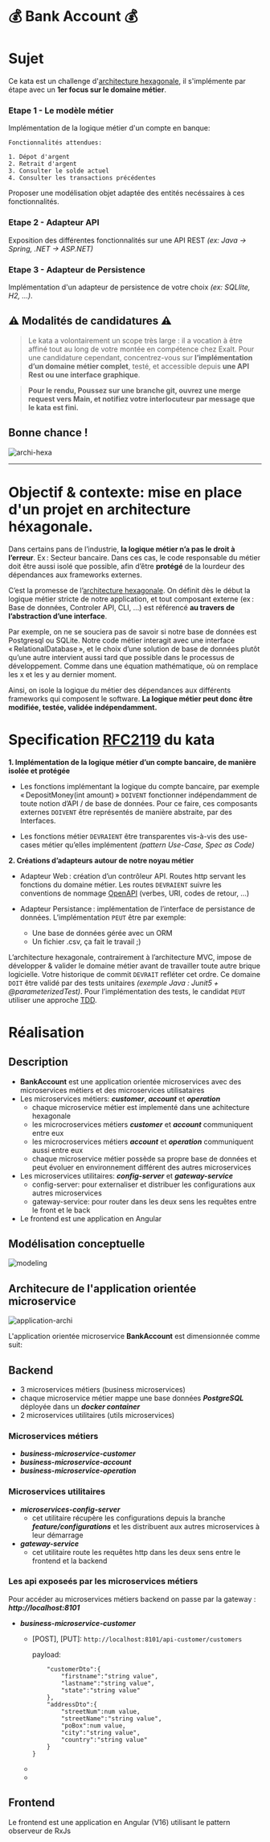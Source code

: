 # 💰 **Bank Account** 💰

# Sujet

Ce kata est un challenge d'[architecture hexagonale](https://fr.wikipedia.org/wiki/Architecture_hexagonale), il s'implémente par étape avec un **1er focus sur le domaine métier**.
 

### Etape 1 - Le modèle métier

Implémentation de la logique métier d'un compte en banque:

```
Fonctionnalités attendues:

1. Dépot d'argent
2. Retrait d'argent
3. Consulter le solde actuel
4. Consulter les transactions précédentes

```

Proposer une modélisation objet adaptée des entités necéssaires à ces fonctionnalités.


### Etape 2 - Adapteur API

Exposition des différentes fonctionnalités sur une API REST _(ex: Java -> Spring, .NET -> ASP.NET)_

### Etape 3 - Adapteur de Persistence

Implémentation d'un adapteur de persistence de votre choix _(ex: SQLlite, H2, ...)_.


## ⚠️ Modalités de candidatures ⚠️

>Le kata a volontairement un scope très large : il a vocation à être affiné tout au long de votre montée en compétence chez Exalt. Pour une candidature cependant, concentrez-vous sur **l’implémentation d’un domaine métier complet**, testé, et accessible depuis **une API Rest ou une interface graphique**.

> **Pour le rendu, Poussez sur une branche git, ouvrez une merge request vers Main, et notifiez votre interlocuteur par message que le kata est fini.**

## Bonne chance !


![archi-hexa](./assets/hexa-schema.png)



___



# Objectif & contexte: mise en place d'un projet en architecture héxagonale.




Dans certains pans de l’industrie, **la logique métier n’a pas le droit à l’erreur**. Ex : Secteur bancaire. Dans ces cas, le code responsable du métier doit être aussi isolé que possible, afin d’être **protégé** de la lourdeur des dépendances aux frameworks externes. 

C’est la promesse de l’[architecture hexagonale](https://fr.wikipedia.org/wiki/Architecture_hexagonale). On définit dès le début la logique métier stricte de notre application, et tout composant externe (ex : Base de données, Controler API, CLI, …) est référencé **au travers de l’abstraction d’une interface**. 

Par exemple, on ne se souciera pas de savoir si notre base de données est Postgresql ou SQLite. Notre code métier interagit avec une interface « RelationalDatabase », et le choix d’une solution de base de données plutôt qu’une autre intervient aussi tard que possible dans le processus de développement. Comme dans une équation mathématique, où on remplace les x et les y au dernier moment. 

Ainsi, on isole la logique du métier des dépendances aux différents frameworks qui composent le software. **La logique métier peut donc être modifiée, testée, validée indépendamment.**


# Specification [RFC2119](https://microformats.org/wiki/rfc-2119-fr) du kata

**1. Implémentation de la logique métier d’un compte bancaire, de manière isolée et protégée** 



* Les fonctions implémentant la logique du compte bancaire, par exemple « DepositMoney(int amount) » `DOIVENT` fonctionner indépendamment de toute notion d’API / de base de données. Pour ce faire, ces composants externes `DOIVENT` être représentés de manière abstraite, par des Interfaces. 



* Les fonctions métier `DEVRAIENT` être transparentes vis-à-vis des use-cases métier qu’elles implémentent _(pattern Use-Case, Spec as Code)_



**2. Créations d’adapteurs autour de notre noyau métier**

- Adapteur Web : création d’un contrôleur API. Routes http servant les fonctions du domaine métier. Les routes `DEVRAIENT` suivre les conventions de nommage [OpenAPI](https://restfulapi.net/resource-naming/) (verbes, URI, codes de retour, …) 



- Adapteur Persistance : implémentation de l’interface de persistance de données. L’implémentation `PEUT` être par exemple: 

    * Une base de données gérée avec un ORM 
    * Un fichier .csv, ça fait le travail ;) 



L’architecture hexagonale, contrairement à l’architecture MVC, impose de développer & valider le domaine métier avant de travailler toute autre brique logicielle. Votre historique de commit `DEVRAIT` refléter cet ordre. Ce domaine `DOIT` être validé par des tests unitaires _(exemple Java : Junit5 + @parameterizedTest)_. Pour l’implémentation des tests, le candidat `PEUT` utiliser une approche [TDD](https://fr.wikipedia.org/wiki/Test_driven_development). 

# Réalisation

## Description

- **BankAccount** est une application orientée microservices avec des microservices métiers et des microservices utilisataires
- Les microservices métiers: ***customer***, ***account*** et ***operation***
    - chaque microservice métier est implementé dans une achitecture hexagonale
    - les microcroservices métiers ***customer*** et ***account*** communiquent entre eux
    - les microcroservices métiers ***account*** et ***operation*** communiquent aussi entre eux
    - chaque microservice métier possède sa propre base de données et peut évoluer en environnement différent des autres microservices
- Les microservices utilitaires: ***config-server*** et ***gateway-service***
    - config-server: pour externaliser et distribuer les configurations aux autres microservices
    - gateway-service: pour router dans les deux sens les requêtes entre le front et le back
- Le frontend est une application en Angular

## Modélisation conceptuelle
![modeling](./assets/exalt-bank-account-conception.png)

## Architecure de l'application orientée microservice
![application-archi](./assets/exalt-bank-account-archi.png)

L'application orientée microservice **BankAccount** est dimensionnée comme suit:

## Backend
- 3 microservices métiers (business microservices)
- chaque microservice métier mappe une base données ***PostgreSQL*** déployée dans  un ***docker container***
- 2 microservices utilitaires (utils microservices)

### Microservices métiers

- ***business-microservice-customer***
- ***business-microservice-account***
- ***business-microservice-operation***

### Microservices utilitaires

- ***microservices-config-server***
    - cet utilitaire récupère les configurations depuis la branche ***feature/configurations*** et les distribuent aux autres microservices à leur démarrage
- ***gateway-service***
    - cet utilitaire route les requêtes http dans les deux sens entre le frontend et la backend

### Les api exposeés par les microservices métiers
Pour accéder au microservices métiers backend on passe par la gateway : ***http://localhost:8101***
- ***business-microservice-customer***
    
    - [POST], [PUT]: ```http://localhost:8101/api-customer/customers```
    
        payload:  
        ```{
            "customerDto":{
                "firstname":"string value",
                "lastname":"string value",
                "state":"string value"
            },
            "addressDto":{
                "streetNum":num value,
                "streetName":"string value",
                "poBox":num value,
                "city":"string value",
                "country":"string value"
            }
        }
        ```
   - [GET]: ```http://localhost:8101/api-customer/customers```  
   - [GET]: ```http://localhost:8101/api-customer/customers```

## Frontend
Le frontend est une application en Angular (V16) utilisant le pattern observeur de RxJs


 






